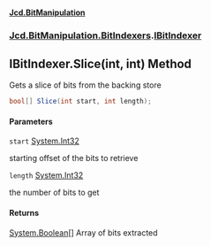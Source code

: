 #### [Jcd.BitManipulation](index.md 'index')
### [Jcd.BitManipulation.BitIndexers](Jcd.BitManipulation.BitIndexers.md 'Jcd.BitManipulation.BitIndexers').[IBitIndexer](Jcd.BitManipulation.BitIndexers.IBitIndexer.md 'Jcd.BitManipulation.BitIndexers.IBitIndexer')

## IBitIndexer.Slice(int, int) Method

Gets a slice of bits from the backing store

```csharp
bool[] Slice(int start, int length);
```
#### Parameters

<a name='Jcd.BitManipulation.BitIndexers.IBitIndexer.Slice(int,int).start'></a>

`start` [System.Int32](https://docs.microsoft.com/en-us/dotnet/api/System.Int32 'System.Int32')

starting offset of the bits to retrieve

<a name='Jcd.BitManipulation.BitIndexers.IBitIndexer.Slice(int,int).length'></a>

`length` [System.Int32](https://docs.microsoft.com/en-us/dotnet/api/System.Int32 'System.Int32')

the number of bits to get

#### Returns

[System.Boolean](https://docs.microsoft.com/en-us/dotnet/api/System.Boolean 'System.Boolean')[[]](https://docs.microsoft.com/en-us/dotnet/api/System.Array 'System.Array')
Array of bits extracted